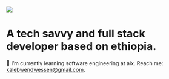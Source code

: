 ### <img src="https://readme-typing-svg.herokuapp.com/?font=Righteous&size=35&center=true&vCenter=true&width=500&height=70&duration=4000&lines=Hi+There!+👋;+I'm+kaleb+!;" />
# A tech savvy and full stack developer based on ethiopia.
🌱 I’m currently learning software engineering at alx.
Reach me: kalebwendwessen@gmail.com.
